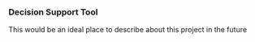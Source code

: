 ### Decision Support Tool ###

This would be an ideal place to describe about this project in the future
